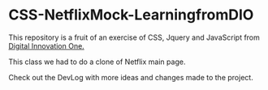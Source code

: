 # CSS-NetflixMock-LearningfromDIO

This repository is a fruit of an exercise of CSS, Jquery and JavaScript from [Digital Innovation One.](https://web.digitalinnovation.one/lab/recriando-a-interface-do-netflix/learning/2069ecdf-36d6-4ad7-87fd-dab5632e722e)

This class we had to do a clone of Netflix main page.

Check out the DevLog with more ideas and changes made to the project.

  